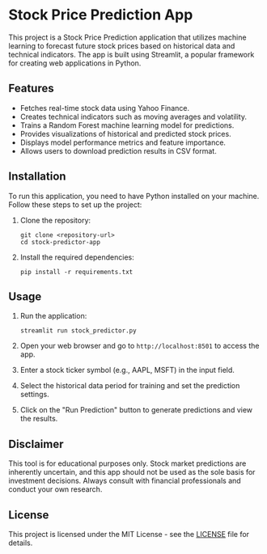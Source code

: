 # Stock Price Prediction App

This project is a Stock Price Prediction application that utilizes machine learning to forecast future stock prices based on historical data and technical indicators. The app is built using Streamlit, a popular framework for creating web applications in Python.

## Features

- Fetches real-time stock data using Yahoo Finance.
- Creates technical indicators such as moving averages and volatility.
- Trains a Random Forest machine learning model for predictions.
- Provides visualizations of historical and predicted stock prices.
- Displays model performance metrics and feature importance.
- Allows users to download prediction results in CSV format.

## Installation

To run this application, you need to have Python installed on your machine. Follow these steps to set up the project:

1. Clone the repository:
   ```
   git clone <repository-url>
   cd stock-predictor-app
   ```

2. Install the required dependencies:
   ```
   pip install -r requirements.txt
   ```

## Usage

1. Run the application:
   ```
   streamlit run stock_predictor.py
   ```

2. Open your web browser and go to `http://localhost:8501` to access the app.

3. Enter a stock ticker symbol (e.g., AAPL, MSFT) in the input field.

4. Select the historical data period for training and set the prediction settings.

5. Click on the "Run Prediction" button to generate predictions and view the results.

## Disclaimer

This tool is for educational purposes only. Stock market predictions are inherently uncertain, and this app should not be used as the sole basis for investment decisions. Always consult with financial professionals and conduct your own research.

## License

This project is licensed under the MIT License - see the [LICENSE](LICENSE) file for details.